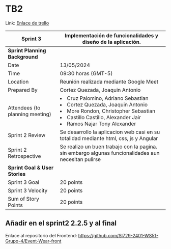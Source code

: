 # TB2

Link: [Enlace de trello](https://trello.com/invite/b/yj6sNGSU/ATTI8ce4c50d05153c4b59a20b8a6bbd5ee850D243B6/si720-2401-ws51-grupo-4)

| Sprint 3                         | Implementación de funcionalidades y diseño de la aplicación.                                                                                                         |
|----------------------------------|----------------------------------------------------------------------------------------------------------------------------------------------------------------------|
| **Sprint Planning Background**   |
| Date                             | 13/05/2024                                                                                                                                                           |
| Time                             | 09:30 horas (GMT-5)                                                                                                                                                  |
| Location                         | Reunión realizada mediante Google Meet                                                                                                                               |
| Prepared By                      | Cortez Quezada, Joaquin Antonio                                                                                                                                      |
| Attendees (to planning meeting)  | <li>Cruz Palomino, Adriano Sebastian</li>  <li>Cortez Quezada, Joaquin Antonio</li>	 <li>More Rondon, Christopher Sebastian </li> <li>Castillo Castillo, Alexander Jair </li> <li>Ramos Najar Tony Alexander </li> |
| Sprint 2 Review                  | Se desarrollo la aplicacion web casi en su totalidad mediante html, css, js y Angular                                                                                |
| Sprint 2 Retrospective           | Se realizo un buen trabajo con la pagina. sin embargo algunas funcionalidades aun necesitan pulirse                                                                  |
| **Sprint Goal & User Stories**   |
| Sprint 3 Goal                    | 20 points                                                                                                                                                            |
| Sprint 3 Velocity                | 20 points                                                                                                                                                            |
| Sum of Story Points              | 20 points                                                                                                                                                            |


## Añadir en el sprint2 2.2.5 y al final
Enlace al repositorio del Frontend: https://github.com/SI729-2401-WS51-Grupo-4/Event-Wear-front 
